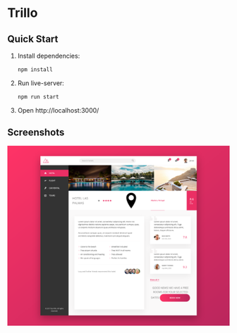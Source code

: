 # Trillo

## Quick Start

1. Install dependencies:
   ```bash
   npm install
   ```
2. Run live-server:
   ```bash
   npm run start
   ```
3. Open http://localhost:3000/

## Screenshots

![Main](/screenshots/main.png)
